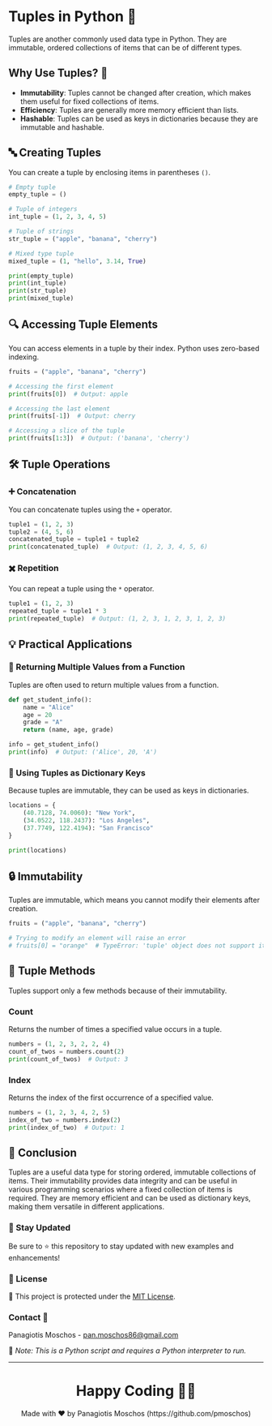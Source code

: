
# Tuples in Python 🐍

Tuples are another commonly used data type in Python. They are immutable, ordered collections of items that can be of different types.

## Why Use Tuples? 🤔

- **Immutability**: Tuples cannot be changed after creation, which makes them useful for fixed collections of items.
- **Efficiency**: Tuples are generally more memory efficient than lists.
- **Hashable**: Tuples can be used as keys in dictionaries because they are immutable and hashable.

## 🔤 Creating Tuples

You can create a tuple by enclosing items in parentheses `()`.

```python
# Empty tuple
empty_tuple = ()

# Tuple of integers
int_tuple = (1, 2, 3, 4, 5)

# Tuple of strings
str_tuple = ("apple", "banana", "cherry")

# Mixed type tuple
mixed_tuple = (1, "hello", 3.14, True)

print(empty_tuple)
print(int_tuple)
print(str_tuple)
print(mixed_tuple)
```

## 🔍 Accessing Tuple Elements

You can access elements in a tuple by their index. Python uses zero-based indexing.

```python
fruits = ("apple", "banana", "cherry")

# Accessing the first element
print(fruits[0])  # Output: apple

# Accessing the last element
print(fruits[-1])  # Output: cherry

# Accessing a slice of the tuple
print(fruits[1:3])  # Output: ('banana', 'cherry')
```

## 🛠️ Tuple Operations

### ➕ Concatenation

You can concatenate tuples using the `+` operator.

```python
tuple1 = (1, 2, 3)
tuple2 = (4, 5, 6)
concatenated_tuple = tuple1 + tuple2
print(concatenated_tuple)  # Output: (1, 2, 3, 4, 5, 6)
```

### ✖️ Repetition

You can repeat a tuple using the `*` operator.

```python
tuple1 = (1, 2, 3)
repeated_tuple = tuple1 * 3
print(repeated_tuple)  # Output: (1, 2, 3, 1, 2, 3, 1, 2, 3)
```

## 💡 Practical Applications

### 🔄 Returning Multiple Values from a Function

Tuples are often used to return multiple values from a function.

```python
def get_student_info():
    name = "Alice"
    age = 20
    grade = "A"
    return (name, age, grade)

info = get_student_info()
print(info)  # Output: ('Alice', 20, 'A')
```

### 🔑 Using Tuples as Dictionary Keys

Because tuples are immutable, they can be used as keys in dictionaries.

```python
locations = {
    (40.7128, 74.0060): "New York",
    (34.0522, 118.2437): "Los Angeles",
    (37.7749, 122.4194): "San Francisco"
}

print(locations)
```

## 🔒 Immutability

Tuples are immutable, which means you cannot modify their elements after creation.

```python
fruits = ("apple", "banana", "cherry")

# Trying to modify an element will raise an error
# fruits[0] = "orange"  # TypeError: 'tuple' object does not support item assignment
```

## 📝 Tuple Methods

Tuples support only a few methods because of their immutability.

### Count

Returns the number of times a specified value occurs in a tuple.

```python
numbers = (1, 2, 3, 2, 2, 4)
count_of_twos = numbers.count(2)
print(count_of_twos)  # Output: 3
```

### Index

Returns the index of the first occurrence of a specified value.

```python
numbers = (1, 2, 3, 4, 2, 5)
index_of_two = numbers.index(2)
print(index_of_two)  # Output: 1
```

## 📜 Conclusion

Tuples are a useful data type for storing ordered, immutable collections of items. Their immutability provides data integrity and can be useful in various programming scenarios where a fixed collection of items is required. They are memory efficient and can be used as dictionary keys, making them versatile in different applications.

### 📢 Stay Updated

Be sure to ⭐ this repository to stay updated with new examples and enhancements!

### 📄 License
🔐 This project is protected under the [MIT License](https://mit-license.org/).

### Contact 📧
Panagiotis Moschos - pan.moschos86@gmail.com

🔗 *Note: This is a Python script and requires a Python interpreter to run.*

---

<h1 align=center>Happy Coding 👨‍💻 </h1>

<p align="center">
  Made with ❤️ by Panagiotis Moschos (https://github.com/pmoschos)
</p>